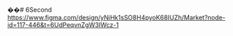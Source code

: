 ��#   6 S e c o n d 
https://www.figma.com/design/yNiHk1sSO8H4pyoK68IUZh/Market?node-id=117-446&t=6UdPeqvnZgW3IWcz-1
 
 
